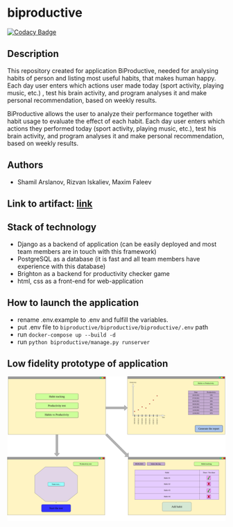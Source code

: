 # biproductive

[![Codacy Badge](https://api.codacy.com/project/badge/Grade/1b8fcfb3465a4f02ab9a2d6dc445dfed)](https://app.codacy.com/gh/rizvansky/biproductive?utm_source=github.com&utm_medium=referral&utm_content=rizvansky/biproductive&utm_campaign=Badge_Grade_Settings)

## Description

This repository created for application BiProductive, needed for analysing habits of person and listing most useful
habits, that makes human happy. Each day user enters which actions user made today (sport activity, playing music, etc.)
, test his brain activity, and program analyses it and make personal recommendation, based on weekly results.

BiProductive allows the user to analyze their performance together with habit usage to evaluate the effect of each
habit. Each day user enters which actions they performed today (sport activity, playing music, etc.), test his brain
activity, and program analyses it and make personal recommendation, based on weekly results.

## Authors

- Shamil Arslanov, Rizvan Iskaliev, Maxim Faleev

## Link to artifact: [link](https://docs.google.com/document/d/14AMeCV4WJotkQ8lvZcl2u_bB66lMKmu4/edit?usp=sharing&ouid=109541784549585358096&rtpof=true&sd=true)

## Stack of technology

- Django as a backend of application (can be easily deployed and most team members are in touch with this framework)
- PostgreSQL as a database (it is fast and all team members have experience with this database)
- Brighton as a backend for productivity checker game
- html, css as a front-end for web-application

## How to launch the application

- rename .env.example to .env and fulfill the variables.
- put .env file to ```biproductive/biproductive/biproductive/.env``` path
- run ```docker-compose up --build -d```
- run ```python biproductive/manage.py runserver```

## Low fidelity prototype of application

![](images/low_fidelity_prototype.png)